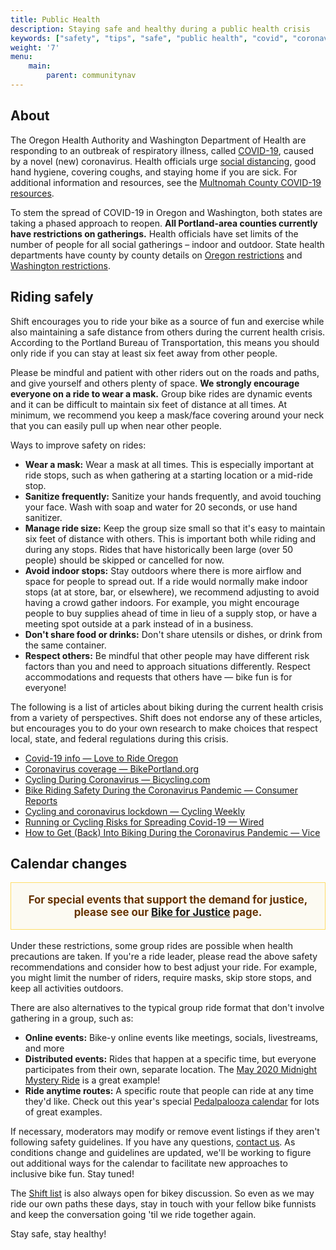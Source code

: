 ```yaml
---
title: Public Health
description: Staying safe and healthy during a public health crisis
keywords: ["safety", "tips", "safe", "public health", "covid", "coronavirus"]
weight: '7'
menu:	
    main:	
        parent: communitynav
---
```


## About

The Oregon Health Authority and Washington Department of Health are responding to an outbreak of respiratory illness, called [COVID-19](https://govstatus.egov.com/OR-OHA-COVID-19), caused by a novel (new) coronavirus. Health officials urge [social distancing](https://sharedsystems.dhsoha.state.or.us/DHSForms/Served/le2268.pdf), good hand hygiene, covering coughs, and staying home if you are sick. For additional information and resources, see the [Multnomah County COVID-19 resources](https://multco.us/novel-coronavirus-covid-19).

To stem the spread of COVID-19 in Oregon and Washington, both states are taking a phased approach to reopen. **All Portland-area counties currently have restrictions on gatherings.** Health officials have set limits of the number of people for all social gatherings – indoor and outdoor. State health departments have county by county details on [Oregon restrictions](https://coronavirus.oregon.gov/Pages/living-with-covid-19.aspx) and [Washington restrictions](https://www.coronavirus.wa.gov/what-you-need-know/county-status-and-safe-start-application-process).


## Riding safely

Shift encourages you to ride your bike as a source of fun and exercise while also maintaining a safe distance from others during the current health crisis. According to the Portland Bureau of Transportation, this means you should only ride if you can stay at least six feet away from other people. 

Please be mindful and patient with other riders out on the roads and paths, and give yourself and others plenty of space. **We strongly encourage everyone on a ride to wear a mask.** Group bike rides are dynamic events and it can be difficult to maintain six feet of distance at all times. At minimum, we recommend you keep a mask/face covering around your neck that you can easily pull up when near other people.

Ways to improve safety on rides:

* **Wear a mask:** Wear a mask at all times. This is especially important at ride stops, such as when gathering at a starting location or a mid-ride stop.
* **Sanitize frequently:** Sanitize your hands frequently, and avoid touching your face. Wash with soap and water for 20 seconds, or use hand sanitizer.
* **Manage ride size:** Keep the group size small so that it's easy to maintain six feet of distance with others. This is important both while riding and during any stops. Rides that have historically been large (over 50 people) should be skipped or cancelled for now.
* **Avoid indoor stops:** Stay outdoors where there is more airflow and space for people to spread out. If a ride would normally make indoor stops (at at store, bar, or elsewhere), we recommend adjusting to avoid having a crowd gather indoors. For example, you might encourage people to buy supplies ahead of time in lieu of a supply stop, or have a meeting spot outside at a park instead of in a business.
* **Don't share food or drinks:** Don't share utensils or dishes, or drink from the same container.
* **Respect others:** Be mindful that other people may have different risk factors than you and need to approach situations differently. Respect accommodations and requests that others have — bike fun is for everyone!

The following is a list of articles about biking during the current health crisis from a variety of perspectives. Shift does not endorse any of these articles, but encourages you to do your own research to make choices that respect local, state, and federal regulations during this crisis.

* [Covid-19 info — Love to Ride Oregon](https://www.lovetoride.net/oregon/pages/info?locale=en-US&page=2_covid)
* [Coronavirus coverage — BikePortland.org](https://bikeportland.org/tag/coronavirus)
* [Cycling During Coronavirus — Bicycling.com](https://www.bicycling.com/news/a31469228/cycling-during-coronavirus/)
* [Bike Riding Safety During the Coronavirus Pandemic — Consumer Reports](https://www.consumerreports.org/bikes/bike-riding-safety-during-coronavirus-pandemic/)
* [Cycling and coronavirus lockdown — Cycling Weekly](https://www.cyclingweekly.com/news/latest-news/cycling-and-coronavirus-everything-you-need-to-know-450425)
* [Running or Cycling Risks for Spreading Covid-19 — Wired](https://www.wired.com/story/are-running-or-cycling-actually-risks-for-spreading-covid-19/)
* [How to Get (Back) Into Biking During the Coronavirus Pandemic — Vice](https://www.vice.com/en_us/article/v7489x/how-to-get-back-into-biking-during-the-pandemic)

## Calendar changes

<p style="text-align: center; padding: 1em; color: #663300; border: 1px solid #FFDD66; background: #FCFAF2; font-weight: bold; font-size: larger;"><strong>For special events that support the demand for justice, please see our <a href="/pages/bike-for-justice/">Bike for Justice</a> page.</strong></p>

Under these restrictions, some group rides are possible when health precautions are taken. If you're a ride leader, please read the above safety recommendations and consider how to best adjust your ride. For example, you might limit the number of riders, require masks, skip store stops, and keep all activities outdoors.

There are also alternatives to the typical group ride format that don't involve gathering in a group, such as:

* **Online events:** Bike-y online events like meetings, socials, livestreams, and more
* **Distributed events:** Rides that happen at a specific time, but everyone participates from their own, separate location. The [May 2020 Midnight Mystery Ride](https://midnightmysteryride.wordpress.com/2020/05/05/may-ride-switching-things-up/) is a great example! 
* **Ride anytime routes:** A specific route that people can ride at any time they'd like. Check out this year's special [Pedalpalooza calendar](/pedalpalooza-calendar/) for lots of great examples.

If necessary, moderators may modify or remove event listings if they aren't following safety guidelines. If you have any questions, [contact us](/pages/contact/). As conditions change and guidelines are updated, we'll be working to figure out additional ways for the calendar to facilitate new approaches to inclusive bike fun. Stay tuned!

The [Shift list](/pages/email-list/) is also always open for bikey discussion. So even as we may ride our own paths these days, stay in touch with your fellow bike funnists and keep the conversation going 'til we ride together again.

Stay safe, stay healthy! 
